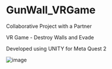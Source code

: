 # GunWall_VRGame

Collaborative Project with a Partner

VR Game - Destroy Walls and Evade

Developed using UNITY for Meta Quest 2

![image](https://github.com/stefanlple/GunWall_VRGame/assets/81301569/6fd155aa-7a2c-4278-9cd4-555d8990ec3d)

